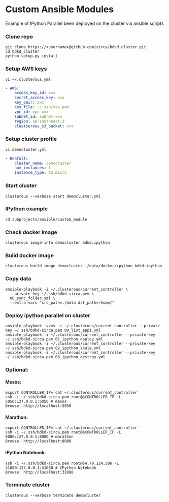# Custom Ansible Modules
Example of IPython Parallel been deployed on the cluster via ansible scripts

### Clone repo
```
git clone https://<username>@github.com/sirca/bdkd_cluster.git
cd bdkd_cluster
python setup.py install
```

### Setup AWS keys
```
vi ~/.clusterous.yml
```

```yaml
- AWS:
    access_key_id: xxx
    secret_access_key: xxx
    key_pair: xxx
    key_file: ~/.ssh/xxx.pem
    vpc_id: vpc-xxx
    subnet_id: subnet-xxx
    region: ap-southeast-2
    clustserous_s3_bucket: xxx
```

### Setup cluster profile
```
vi democluster.yml
```

```yaml
- Deafult:
    cluster_name: democluster
    num_instances: 1
    instance_type: t2.micro
```

### Start cluster
```
clusterous --verbose start democluster.yml
```


### IPython example
```
cd subprojects/ansible/custom_module
```

### Check docker image
```
clusterous image-info democluster bdkd:ipython
```

### Build docker image
```
clusterous build-image democluster ./data/docker/ipython bdkd:ipython
```

### Copy data
```
ansible-playbook -i ~/.clusterous/current_controller \
  --private-key ~/.ssh/bdkd-sirca.pem \
  00_sync_folder.yml \
  --extra-vars "src_path=./data dst_path=/home/"
```

### Deploy ipython parallel on cluster
```
ansible-playbook -vvvv -i ~/.clusterous/current_controller --private-key ~/.ssh/bdkd-sirca.pem 00_list_apps.yml
ansible-playbook -i ~/.clusterous/current_controller --private-key ~/.ssh/bdkd-sirca.pem 01_ipython_deploy.yml
ansible-playbook -i ~/.clusterous/current_controller --private-key ~/.ssh/bdkd-sirca.pem 02_ipython_scale.yml
ansible-playbook -i ~/.clusterous/current_controller --private-key ~/.ssh/bdkd-sirca.pem 03_ipython_destroy.yml
```

### Optional: 
#### Mesos:
```
export CONTROLLER_IP=`cat ~/.clusterous/current_controller`
ssh -i ~/.ssh/bdkd-sirca.pem root@$CONTROLLER_IP -L 5050:127.0.0.1:5050 # mesos
Browse: http://localhost:5050
```

#### Marathon:
```
export CONTROLLER_IP=`cat ~/.clusterous/current_controller`
ssh -i ~/.ssh/bdkd-sirca.pem root@$CONTROLLER_IP -L 8080:127.0.0.1:8080 # marathon
Browse: http://localhost:8080
```

#### IPython Notebook:
```
ssh -i ~/.ssh/bdkd-sirca.pem root@54.79.124.206 -L 31080:127.0.0.1:31080 # IPython Notebook
Browse: http://localhost:31080
```

### Terminate cluster
```
clusterous --verbose terminate democluster
```
